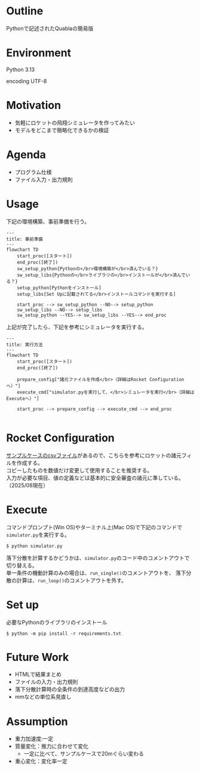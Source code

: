 # Outline
Pythonで記述されたQuablaの簡易版

# Environment
Python 3.13

encoding UTF-8


# Motivation
* 気軽にロケットの飛翔シミュレータを作ってみたい
* モデルをどこまで簡略化できるかの検証

# Agenda
* プログラム仕様 
* ファイル入力・出力規則

# Usage

下記の環境構築、事前準備を行う。

```mermaid
---
title: 事前準備
---
flowchart TD
    start_proc([スタート])
    end_proc([終了])
    sw_setup_python{Pythonの</br>環境構築が</br>済んでいる？}
    sw_setup_libs{Pythonの</br>ライブラリの</br>インストールが</br>済んでいる？}
    setup_python[Pythonをインストール]
    setup_libs[Set Upに記載されてる</br>インストールコマンドを実行する]

    start_proc --> sw_setup_python --NO--> setup_python 
    sw_setup_libs --NO--> setup_libs
    sw_setup_python --YES--> sw_setup_libs --YES--> end_proc
```


上記が完了したら、下記を参考にシミュレータを実行する。
```mermaid
---
title: 実行方法
---
flowchart TD
    start_proc([スタート])
    end_proc([終了])

    prepare_config["諸元ファイルを作成</br>（詳細はRocket Configuration
へ）"]
    execute_cmd["simulator.pyを実行して、</br>シミュレータを実行</br>（詳細はExecuteへ）"]

    start_proc --> prepare_config --> execute_cmd --> end_proc
    
```

# Rocket Configuration

[サンプルケースのcsvファイル](example/rocket_config.csv)があるので、こちらを参考にロケットの諸元フィルを作成する。</br>
コピーしたものを数値だけ変更して使用することを推奨する。</br>
入力が必要な項目、値の定義などは基本的に安全審査の諸元に準している。（2025/08現在）
<!-- 詳細を追記する -->

# Execute

コマンドプロンプト(Win OS)やターミナル上(Mac OS)で下記のコマンドで`simulator.py`を実行する。

```
$ python simulator.py
```

落下分散を計算するかどうかは、`simulator.py`のコード中のコメントアウトで切り替える。</br>
単一条件の機動計算のみの場合は、`run_single()`のコメントアウトを、
落下分散の計算は、`run_loop()`のコメントアウトを外す。

# Set up

必要なPythonのライブラリのインストール
```
$ python -m pip install -r requirements.txt
```

# Future Work
* HTMLで結果まとめ
* ファイルの入力・出力規則
* 落下分散計算時の全条件の到達高度などの出力
* mmなどの単位系見直し

# Assumption
* 重力加速度:一定
* 質量変化：推力に合わせて変化
    * 一定に比べて、サンプルケースで20mぐらい変わる
* 重心変化：変化率一定